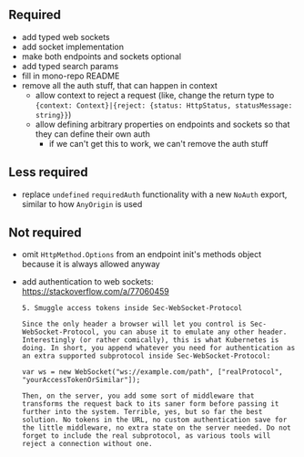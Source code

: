 ## Required

-   add typed web sockets
-   add socket implementation
-   make both endpoints and sockets optional
-   add typed search params
-   fill in mono-repo README
-   remove all the auth stuff, that can happen in context
    -   allow context to reject a request (like, change the return type to `{context: Context}|{reject: {status: HttpStatus, statusMessage: string}}`)
    -   allow defining arbitrary properties on endpoints and sockets so that they can define their own auth
        -   if we can't get this to work, we can't remove the auth stuff

## Less required

-   replace `undefined` `requiredAuth` functionality with a new `NoAuth` export, similar to how `AnyOrigin` is used

## Not required

-   omit `HttpMethod.Options` from an endpoint init's methods object because it is always allowed anyway
-   add authentication to web sockets: https://stackoverflow.com/a/77060459

    ```
    5. Smuggle access tokens inside Sec-WebSocket-Protocol

    Since the only header a browser will let you control is Sec-WebSocket-Protocol, you can abuse it to emulate any other header. Interestingly (or rather comically), this is what Kubernetes is doing. In short, you append whatever you need for authentication as an extra supported subprotocol inside Sec-WebSocket-Protocol:

    var ws = new WebSocket("ws://example.com/path", ["realProtocol", "yourAccessTokenOrSimilar"]);

    Then, on the server, you add some sort of middleware that transforms the request back to its saner form before passing it further into the system. Terrible, yes, but so far the best solution. No tokens in the URL, no custom authentication save for the little middleware, no extra state on the server needed. Do not forget to include the real subprotocol, as various tools will reject a connection without one.
    ```
